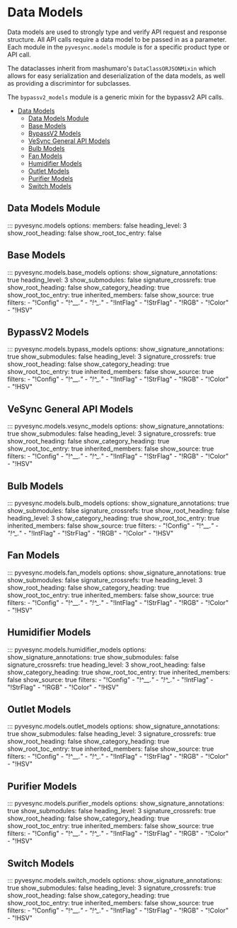# Data Models

Data models are used to strongly type and verify API request and response structure. All
API calls require a data model to be passed in as a parameter. Each module in the `pyvesync.models` module is for a specific product type or API call.

The dataclasses inherit from mashumaro's `DataClassORJSONMixin` which allows for easy serialization and deserialization of the data models, as well as providing a discrimintor for subclasses.

The `bypassv2_models` module is a generic mixin for the bypassv2 API calls.

- [Data Models](#data-models)
  - [Data Models Module](#data-models-module)
  - [Base Models](#base-models)
  - [BypassV2 Models](#bypassv2-models)
  - [VeSync General API Models](#vesync-general-api-models)
  - [Bulb Models](#bulb-models)
  - [Fan Models](#fan-models)
  - [Humidifier Models](#humidifier-models)
  - [Outlet Models](#outlet-models)
  - [Purifier Models](#purifier-models)
  - [Switch Models](#switch-models)

## Data Models Module

::: pyvesync.models
    options:
        members: false
        heading_level: 3
        show_root_heading: false
        show_root_toc_entry: false

## Base Models

::: pyvesync.models.base_models
    options:
        show_signature_annotations: true
        heading_level: 3
        show_submodules: false
        signature_crossrefs: true
        show_root_heading: false
        show_category_heading: true
        show_root_toc_entry: true
        inherited_members: false
        show_source: true
        filters:
        - "!Config"
        - "!^__.*"
        - "!^_.*"
        - "!IntFlag"
        - "!StrFlag"
        - "!RGB"
        - "!Color"
        - "!HSV"

## BypassV2 Models

::: pyvesync.models.bypass_models
    options:
        show_signature_annotations: true
        show_submodules: false
        heading_level: 3
        signature_crossrefs: true
        show_root_heading: false
        show_category_heading: true
        show_root_toc_entry: true
        inherited_members: false
        show_source: true
        filters:
        - "!Config"
        - "!^__.*"
        - "!^_.*"
        - "!IntFlag"
        - "!StrFlag"
        - "!RGB"
        - "!Color"
        - "!HSV"

## VeSync General API Models

::: pyvesync.models.vesync_models
    options:
        show_signature_annotations: true
        show_submodules: false
        heading_level: 3
        signature_crossrefs: true
        show_root_heading: false
        show_category_heading: true
        show_root_toc_entry: true
        inherited_members: false
        show_source: true
        filters:
        - "!Config"
        - "!^__.*"
        - "!^_.*"
        - "!IntFlag"
        - "!StrFlag"
        - "!RGB"
        - "!Color"
        - "!HSV"

## Bulb Models

::: pyvesync.models.bulb_models
    options:
        show_signature_annotations: true
        show_submodules: false
        signature_crossrefs: true
        show_root_heading: false
        heading_level: 3
        show_category_heading: true
        show_root_toc_entry: true
        inherited_members: false
        show_source: true
        filters:
        - "!Config"
        - "!^__.*"
        - "!^_.*"
        - "!IntFlag"
        - "!StrFlag"
        - "!RGB"
        - "!Color"
        - "!HSV"

## Fan Models

::: pyvesync.models.fan_models
    options:
        show_signature_annotations: true
        show_submodules: false
        signature_crossrefs: true
        heading_level: 3
        show_root_heading: false
        show_category_heading: true
        show_root_toc_entry: true
        inherited_members: false
        show_source: true
        filters:
        - "!Config"
        - "!^__.*"
        - "!^_.*"
        - "!IntFlag"
        - "!StrFlag"
        - "!RGB"
        - "!Color"
        - "!HSV"

## Humidifier Models

::: pyvesync.models.humidifier_models
    options:
        show_signature_annotations: true
        show_submodules: false
        signature_crossrefs: true
        heading_level: 3
        show_root_heading: false
        show_category_heading: true
        show_root_toc_entry: true
        inherited_members: false
        show_source: true
        filters:
        - "!Config"
        - "!^__.*"
        - "!^_.*"
        - "!IntFlag"
        - "!StrFlag"
        - "!RGB"
        - "!Color"
        - "!HSV"

## Outlet Models

::: pyvesync.models.outlet_models
    options:
        show_signature_annotations: true
        show_submodules: false
        heading_level: 3
        signature_crossrefs: true
        show_root_heading: false
        show_category_heading: true
        show_root_toc_entry: true
        inherited_members: false
        show_source: true
        filters:
        - "!Config"
        - "!^__.*"
        - "!^_.*"
        - "!IntFlag"
        - "!StrFlag"
        - "!RGB"
        - "!Color"
        - "!HSV"

## Purifier Models

::: pyvesync.models.purifier_models
    options:
        show_signature_annotations: true
        show_submodules: false
        heading_level: 3
        signature_crossrefs: true
        show_root_heading: false
        show_category_heading: true
        show_root_toc_entry: true
        inherited_members: false
        show_source: true
        filters:
        - "!Config"
        - "!^__.*"
        - "!^_.*"
        - "!IntFlag"
        - "!StrFlag"
        - "!RGB"
        - "!Color"
        - "!HSV"

## Switch Models

::: pyvesync.models.switch_models
    options:
        show_signature_annotations: true
        show_submodules: false
        heading_level: 3
        signature_crossrefs: true
        show_root_heading: false
        show_category_heading: true
        show_root_toc_entry: true
        inherited_members: false
        show_source: true
        filters:
        - "!Config"
        - "!^__.*"
        - "!^_.*"
        - "!IntFlag"
        - "!StrFlag"
        - "!RGB"
        - "!Color"
        - "!HSV"
